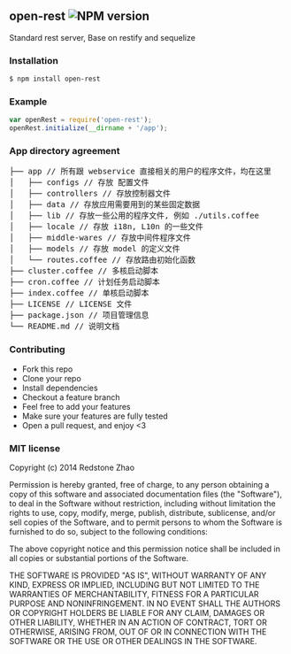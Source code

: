 ## open-rest ![NPM version](https://img.shields.io/npm/v/open-rest.svg?style=flat)

Standard rest server, Base on restify and sequelize

### Installation
```bash
$ npm install open-rest
```

### Example
```js
var openRest = require('open-rest');
openRest.initialize(__dirname + '/app');
```

### App directory agreement
<pre>
├── app // 所有跟 webservice 直接相关的用户的程序文件，均在这里
│   ├── configs // 存放 配置文件
│   ├── controllers // 存放控制器文件
│   ├── data // 存放应用需要用到的某些固定数据
│   ├── lib // 存放一些公用的程序文件, 例如 ./utils.coffee
│   ├── locale // 存放 i18n, L10n 的一些文件
│   ├── middle-wares // 存放中间件程序文件
│   ├── models // 存放 model 的定义文件
│   └── routes.coffee // 存放路由初始化函数
├── cluster.coffee // 多核启动脚本
├── cron.coffee // 计划任务启动脚本
├── index.coffee // 单核启动脚本
├── LICENSE // LICENSE 文件
├── package.json // 项目管理信息
└── README.md // 说明文档
</pre>

### Contributing
- Fork this repo
- Clone your repo
- Install dependencies
- Checkout a feature branch
- Feel free to add your features
- Make sure your features are fully tested
- Open a pull request, and enjoy <3

### MIT license
Copyright (c) 2014 Redstone Zhao

Permission is hereby granted, free of charge, to any person obtaining a copy
of this software and associated documentation files (the &quot;Software&quot;), to deal
in the Software without restriction, including without limitation the rights
to use, copy, modify, merge, publish, distribute, sublicense, and/or sell
copies of the Software, and to permit persons to whom the Software is
furnished to do so, subject to the following conditions:

The above copyright notice and this permission notice shall be included in
all copies or substantial portions of the Software.

THE SOFTWARE IS PROVIDED &quot;AS IS&quot;, WITHOUT WARRANTY OF ANY KIND, EXPRESS OR
IMPLIED, INCLUDING BUT NOT LIMITED TO THE WARRANTIES OF MERCHANTABILITY,
FITNESS FOR A PARTICULAR PURPOSE AND NONINFRINGEMENT. IN NO EVENT SHALL THE
AUTHORS OR COPYRIGHT HOLDERS BE LIABLE FOR ANY CLAIM, DAMAGES OR OTHER
LIABILITY, WHETHER IN AN ACTION OF CONTRACT, TORT OR OTHERWISE, ARISING FROM,
OUT OF OR IN CONNECTION WITH THE SOFTWARE OR THE USE OR OTHER DEALINGS IN
THE SOFTWARE.

